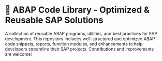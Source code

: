 # 🚀 ABAP Code Library - Optimized & Reusable SAP Solutions

A collection of reusable ABAP programs, utilities, and best practices for SAP development. 
This repository includes well-structured and optimized ABAP code snippets, reports, function modules, 
and enhancements to help developers streamline their SAP projects. 
Contributions and improvements are welcome!
